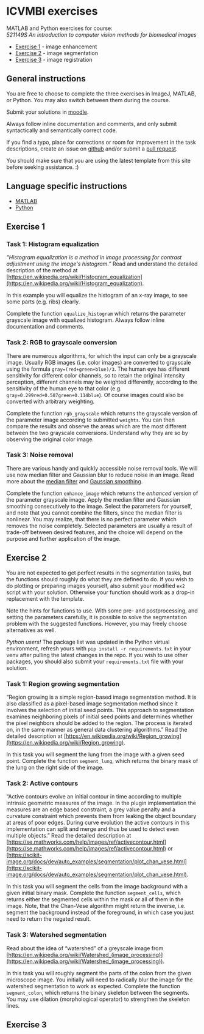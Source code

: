 # ICVMBI exercises
MATLAB and Python exercises for course:  
*521149S An introduction to computer vision methods for biomedical images*

* [Exercise 1](#exercise-1) - image enhancement
* [Exercise 2](#exercise-2) - image segmentation
* [Exercise 3](#exercise-3) - image registration

## General instructions

You are free to choose to complete the three exercises in ImageJ, MATLAB, or Python. You may also switch between them during the course.

Submit your solutions in [moodle](https://moodle.oulu.fi/course/view.php?id=4366&section=3).

Always follow inline documentation and comments, and only submit syntactically and semantically correct code.

If you find a typo, place for corrections or room for improvement in the task descriptions, create an issue on [github](https://github.com/zrajna/icvmbi_exercises/issues) and/or submit a [pull request](https://docs.github.com/en/github/collaborating-with-issues-and-pull-requests/creating-a-pull-request).

You should make sure that you are using the latest template from this site before seeking assistance. :)

## Language specific instructions

* [MATLAB](matlab/README.md)
* [Python](python/README.md)

## Exercise 1

### Task 1: Histogram equalization

*“Histogram equalization is a method in image processing for contrast adjustment using the image's histogram.”* Read and understand the detailed description of the method at [https://en.wikipedia.org/wiki/Histogram_equalization](https://en.wikipedia.org/wiki/Histogram_equalization).

In this example you will equalize the histogram of an x-ray image, to see some parts (e.g. ribs) clearly.

Complete the function `equalize_histogram` which returns the parameter grayscale image with equalized histogram. Always follow inline documentation and comments.

### Task 2: RGB to grayscale conversion

There are numerous algorithms, for which the input can only be a grayscale image. Usually RGB images (i.e. color images) are converted to grayscale using the formula `gray=(red+green+blue)/3`. The human eye has different sensitivity for different color channels, so to retain the original intensity perception, different channels may be weighted differently, according to the sensitivity of the human eye to that color (e.g. `gray=0.299red+0.587green+0.114blue`). Of course images could also be converted with arbitrary weighting.

Complete the function `rgb_grayscale` which returns the grayscale version of the parameter image according to submitted `weights`. You can then compare the results and observe the areas which are the most different between the two grayscale conversions. Understand why they are so by observing the original color image.

### Task 3: Noise removal

There are various handy and quickly accessible noise removal tools. We will use now median filter and Gaussian blur to reduce noise in an image. Read more about the [median filter](https://en.wikipedia.org/wiki/Median_filter) and [Gaussian smoothing](https://en.wikipedia.org/wiki/Gaussian_blur).

Complete the function `enhance_image` which returns the *enhanced* version of the parameter grayscale image. Apply the median filter and Gaussian smoothing consecutively to the image. Select the parameters for yourself, and note that you cannot combine the filters, since the median filter is nonlinear. You may realize, that there is no perfect parameter which removes the noise completely. Selected parameters are usually a result of trade-off between desired features, and the choice will depend on the purpose and further application of the image.

## Exercise 2

You are not expected to get perfect results in the segmentation tasks, but the functions should roughly do what they are defined to do. If you wish to do plotting or preparing images yourself, also submit your modified `ex2` script with your solution. Otherwise your function should work as a drop-in replacement with the template.

Note the hints for functions to use. With some pre- and postprocessing, and setting the parameters carefully, it is possible to solve the segmentation problem with the suggested functions. However, you may freely choose alternatives as well.

*Python users!* The package list was updated in the Python virtual environment, refresh yours with `pip install -r requirements.txt` in your venv after pulling the latest changes in the repo. If you wish to use other packages, you should also submit your `requirements.txt` file with your solution.

### Task 1: Region growing segmentation

“Region growing is a simple region-based image segmentation method. It is also classified as a pixel-based image segmentation method since it involves the selection of initial seed points. This approach to segmentation examines neighboring pixels of initial seed points and determines whether the pixel neighbors should be added to the region. The process is iterated on, in the same manner as general data clustering algorithms.” Read the detailed description at [https://en.wikipedia.org/wiki/Region_growing](https://en.wikipedia.org/wiki/Region_growing).

In this task you will segment the lung from the image with a given seed point. Complete the function `segment_lung`, which returns the binary mask of the lung on the right side of the image.

### Task 2: Active contours

“Active contours evolve an initial contour in time according to multiple intrinsic geometric measures of the image. In the plugin implementation the measures are an edge based constraint, a grey value penalty and a curvature constraint which prevents them from leaking the object boundary at areas of poor edges. During curve evolution the active contours in this implementation can split and merge and thus be used to detect even multiple objects.” Read the detailed description at [https://se.mathworks.com/help/images/ref/activecontour.html](https://se.mathworks.com/help/images/ref/activecontour.html) or [https://scikit-image.org/docs/dev/auto_examples/segmentation/plot_chan_vese.html](https://scikit-image.org/docs/dev/auto_examples/segmentation/plot_chan_vese.html).

In this task you will segment the cells from the image background with a given initial binary mask. Complete the function `segment_cells`, which returns either the segmented cells within the mask or all of them in the image. Note, that the Chan-Vese algorithm might return the inverse, i.e. segment the background instead of the foreground, in which case you just need to return the negated result.

### Task 3: Watershed segmentation

Read about the idea of “watershed” of a greyscale image from [https://en.wikipedia.org/wiki/Watershed_(image_processing)](https://en.wikipedia.org/wiki/Watershed_(image_processing)).

In this task you will roughly segment the parts of the colon from the given microscope image. You initially will need to radically blur the image for the watershed segmentation to work as expected. Complete the function `segment_colon`, which returns the binary skeleton between the segments. You may use dilation (morphological operator) to strengthen the skeleton lines.

## Exercise 3

